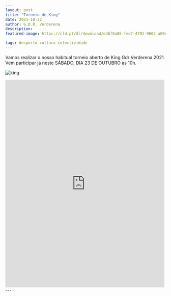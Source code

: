 ```yaml
---
layout: post
title: "Torneio de King"
date: 2021-10-22
author: G.D.R. Verderena
description: 
featured-image: https://cld.pt/dl/download/ed6f0a86-fed7-4701-9662-a00df81100f6/WhatsApp%20Image%202021-10-21%20at%2018.14.50.jpeg?download=true

tags: desporto cultura colectividade
---
```


Vamos realizar o nosso habitual torneio aberto de King Gdr Verderena 2021.
Vem participar já neste SÁBADO, DIA 23 DE OUTUBRO às 10h.

![king](https://cld.pt/dl/download/ed6f0a86-fed7-4701-9662-a00df81100f6/WhatsApp%20Image%202021-10-21%20at%2018.14.50.jpeg?download=true)

<iframe src="https://www.facebook.com/plugins/post.php?href=https%3A%2F%2Fwww.facebook.com%2Fpermalink.php%3Fstory_fbid%3D4848571908508767%26id%3D356445604388109&show_text=true&width=500" width="500" height="652" style="border:none;overflow:hidden" scrolling="no" frameborder="0" allowfullscreen="true" allow="autoplay; clipboard-write; encrypted-media; picture-in-picture; web-share"></iframe>
---

